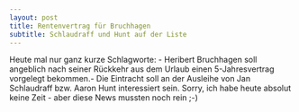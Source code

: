 ```yaml
---
layout: post
title: Rentenvertrag für Bruchhagen
subtitle: Schlaudraff und Hunt auf der Liste
---
```


Heute mal nur ganz kurze Schlagworte: - Heribert Bruchhagen soll angeblich nach seiner Rückkehr aus dem Urlaub einen 5-Jahresvertrag vorgelegt bekommen.- Die Eintracht soll an der Ausleihe von Jan Schlaudraff bzw. Aaron Hunt interessiert sein. Sorry, ich habe heute absolut keine Zeit - aber diese News mussten noch rein ;-)


